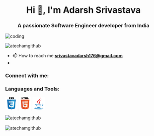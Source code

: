 <h1 align="center">Hi 👋, I'm Adarsh Srivastava</h1>
<h3 align="center">A passionate Software Engineer developer from India</h3>
<img aliign="right"alt="coding" width="400" src="https://user-images.githubusercontent.com/69011963/137184767-79a13ec7-1bb3-4341-a6da-3a149c9c159a.gif">
<p align="left"> <img src="https://komarev.com/ghpvc/?username=atechamgithub&label=Profile%20views&color=0e75b6&style=flat" alt="atechamgithub" /> </p>

- 📫 How to reach me **srivastavadarsh176@gmail.com**
- 

<h3 align="left"<ahttps://www.linkedin.com/in/adarsh-srivastav-548913244/>Connect with me:</h3>
<p align="left">
</p>

<h3 align="left">Languages and Tools:</h3>
<p align="left"> <a href="https://www.w3schools.com/css/" target="_blank" rel="noreferrer"> <img src="https://raw.githubusercontent.com/devicons/devicon/master/icons/css3/css3-original-wordmark.svg" alt="css3" width="40" height="40"/> </a> <a href="https://www.w3.org/html/" target="_blank" rel="noreferrer"> <img src="https://raw.githubusercontent.com/devicons/devicon/master/icons/html5/html5-original-wordmark.svg" alt="html5" width="40" height="40"/> </a> <a href="https://www.java.com" target="_blank" rel="noreferrer"> <img src="https://raw.githubusercontent.com/devicons/devicon/master/icons/java/java-original.svg" alt="java" width="40" height="40"/> </a> </p>

<p><img align="center" src="https://github-readme-stats.vercel.app/api/top-langs?username=atechamgithub&show_icons=true&locale=en&layout=compact" alt="atechamgithub" /></p>

<p><img align="center" src="https://github-readme-streak-stats.herokuapp.com/?user=atechamgithub&" alt="atechamgithub" /></p>

